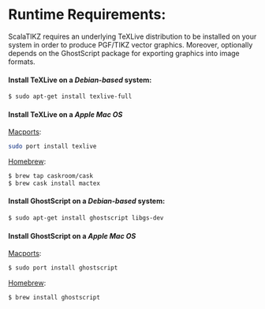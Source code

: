 # Runtime Requirements:

ScalaTIKZ requires an underlying TeXLive distribution to be installed on your system
in order to produce PGF/TIKZ vector graphics. Moreover, optionally depends on the GhostScript
package for exporting graphics into image formats.

#### Install TeXLive on a ***Debian-based*** system:
```bash
$ sudo apt-get install texlive-full
```

#### Install TeXLive on a ***Apple Mac OS***

[Macports](https://www.macports.org):
```bash
sudo port install texlive
```

[Homebrew](http://brew.sh):
```bash
$ brew tap caskroom/cask
$ brew cask install mactex
```

#### Install GhostScript on a ***Debian-based*** system:
```bash
$ sudo apt-get install ghostscript libgs-dev
```

#### Install GhostScript on a ***Apple Mac OS***

[Macports](https://www.macports.org):
```bash
$ sudo port install ghostscript
```

[Homebrew](http://brew.sh):
```bash
$ brew install ghostscript
```
